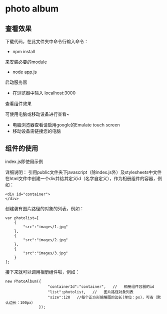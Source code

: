 photo album
==============================
##  查看效果
下载代码，在此文件夹中命令行输入命令：

*   npm install

来安装必要的module


*   node app.js

启动服务器

*   在浏览器中输入 localhost:3000

查看组件效果

可使用电脑或移动设备进行查看~

*   电脑浏览器查看请启用google的Emulate touch screen
*   移动设备需链接您的电脑


##  组件的使用
index.js即使用示例

详细说明：
引用public文件夹下javascript（除index.js外）及stylesheets中文件
在html文件中创建一个div并给其定义id（名字自定义），作为相册组件的容器，例如：
```{bash}
<div id="container">
</div>
```

创建装有图片路径的对象的列表，例如：
```{bash}
var photolist=[
	{
		"src":"images/1.jpg"
	},
	{
		"src":"images/2.jpg"
	},
	{
		"src":"images/3.jpg"
	}
];
```

接下来就可以调用相册组件啦，例如：
```{bash}
new PhotoAlbum({
	               "containerId":"container",   //   相册组件容器的id
	               "list":photolist,   //   图片路径对象列表
				   "size":120   //每个正方形缩略图的边长(单位：px)，可省（默认边长：100px）
               });
```





